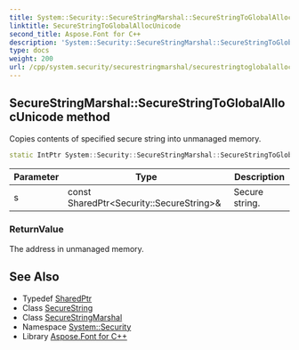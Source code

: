 ```yaml
---
title: System::Security::SecureStringMarshal::SecureStringToGlobalAllocUnicode method
linktitle: SecureStringToGlobalAllocUnicode
second_title: Aspose.Font for C++
description: 'System::Security::SecureStringMarshal::SecureStringToGlobalAllocUnicode method. Copies contents of specified secure string into unmanaged memory in C++.'
type: docs
weight: 200
url: /cpp/system.security/securestringmarshal/securestringtoglobalallocunicode/
---
```

## SecureStringMarshal::SecureStringToGlobalAllocUnicode method


Copies contents of specified secure string into unmanaged memory.

```cpp
static IntPtr System::Security::SecureStringMarshal::SecureStringToGlobalAllocUnicode(const SharedPtr<Security::SecureString> &s)
```


| Parameter | Type | Description |
| --- | --- | --- |
| s | const SharedPtr\<Security::SecureString\>\& | Secure string. |

### ReturnValue

The address in unmanaged memory.

## See Also

* Typedef [SharedPtr](../../../system/sharedptr/)
* Class [SecureString](../../securestring/)
* Class [SecureStringMarshal](../)
* Namespace [System::Security](../../)
* Library [Aspose.Font for C++](../../../)
